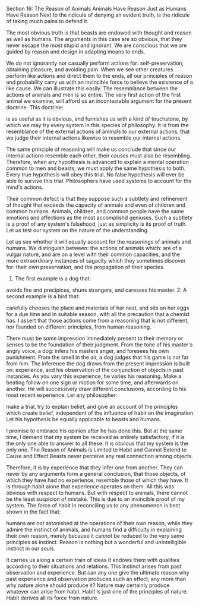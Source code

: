 Section 16: The Reason of Animals
Animals Have Reason Just as Humans Have Reason
Next to the ridicule of denying an evident truth, is the ridicule of taking much pains to defend it.

The most obvious truth is that beasts are endowed with thought and reason as well as humans.
The arguments in this case are so obvious, that they never escape the most stupid and ignorant.
We are conscious that we are guided by reason and design in adapting means to ends.

We do not ignorantly nor casually perform actions for:
self-preservation,
obtaining pleasure, and
avoiding pain.
When we see other creatures perform like actions and direct them to the ends, all our principles of reason and probability carry us with an invincible force to believe the existence of a like cause.
We can illustrate this easily.
The resemblance between the actions of animals and men is so entire.
The very first action of the first animal we examine, will afford us an incontestable argument for the present doctrine.
This doctrine:

is as useful as it is obvious, and
furnishes us with a kind of touchstone, by which we may try every system in this species of philosophy.
It is from the resemblance of the external actions of animals to our external actions, that we judge their internal actions likewise to resemble our internal actions.

The same principle of reasoning will make us conclude that since our internal actions resemble each other, their causes must also be resembling.
Therefore, when any hypothesis is advanced to explain a mental operation common to men and beasts, we must apply the same hypothesis to both.
Every true hypothesis will obey this trial.
No false hypothesis will ever be able to survive this trial.
Philosophers have used systems to account for the mind's actions.

Their common defect is that they suppose such a subtlety and refinement of thought that exceeds the capacity of animals and even of children and common humans.
Animals, children, and common people have the same emotions and affections as the most accomplishd geniuses.
Such a subtlety is a proof of any system's falsehood, just as simplicity is its proof of truth.
Let us test our system on the nature of the understanding.

Let us see whether it will equally account for the reasonings of animals and humans.
We distinguish between:
the actions of animals which:
are of a vulgar nature, and
are on a level with their common capacities, and
the more extraordinary instances of sagacity which they sometimes discover for:
their own preservation, and
the propagation of their species.
1. The first example is a dog that:

avoids fire and precipices,
shuns strangers, and
caresses his master.
2. A second example is a bird that:

carefully chooses the place and materials of her nest, and
sits on her eggs for a due time and in suitable season, with all the precaution that a chemist has.
I assert that those actions come from a reasoning that is not different, nor founded on different principles, from human reasoning.

There must be some impression immediately present to their memory or senses to be the foundation of their judgment.
From the tone of his master's angry voice, a dog:
infers his masters anger, and
foresees his own punishment.
From the smell in the air, a dog judges that his game is not far from him.
The inference the dog draws from the present impression is built on:
experience, and
his observation of the conjunction of objects in past instances.
As you vary this experience, he varies his reasoning.
Make a beating follow on one sign or motion for some time, and afterwards on another.
He will successively draw different conclusions, according to his most recent experience.
Let any philosopher:

make a trial,
try to explain belief, and
give an account of the principles which create belief, independent of the influence of habit on the imagination
Let his hypothesis be equally applicable to beasts and humans.

I promise to embrace his opinion after he has done this.
But at the same time, I demand that my system be received as entirely satisfactory, if it is the only one able to answer to all these.
It is obvious that my system is the only one.
The Reason of Animals is Limited to Habit and Cannot Extend to Cause and Effect
Beasts never perceive any real connection among objects.

Therefore, it is by experience that they infer one from another.
They can never by any arguments form a general conclusion, that those objects, of which they have had no experience, resemble those of which they have.
It is through habit alone that experience operates on them.
All this was obvious with respect to humans.
But with respect to animals, there cannot be the least suspicion of mistake.
This is due to an invincible proof of my system.
The force of habit in reconciling us to any phenomenon is best shown in the fact that:

humans are not astonished at the operations of their own reason, while they admire the instinct of animals, and
humans find a difficulty in explaining their own reason, merely because it cannot be reduced to the very same principles as instinct.
Reason is nothing but a wonderful and unintelligible instinct in our souls.

It carries us along a certain train of ideas
It endows them with qualities according to their situations and relations.
This instinct arises from past observation and experience.
But can any one give the ultimate reason why past experience and observation produces such an effect, any more than why nature alone should produce it?
Nature may certainly produce whatever can arise from habit.
Habit is just one of the principles of nature.
Habit derives all its force from nature.